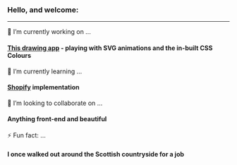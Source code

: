 ### Hello, and welcome:
---------------------------------------
🔭 I’m currently working on ...
#### [This drawing app](https://github.com/george-staniland/svg-draw) - playing with SVG animations and the in-built CSS Colours ####


🌱 I’m currently learning ...
#### [Shopify](https://www.shopify.com/about) implementation ####


👯 I’m looking to collaborate on ...
#### Anything front-end and beautiful ####


⚡ Fun fact: ...
#### I once walked out around the Scottish countryside for a job ####

